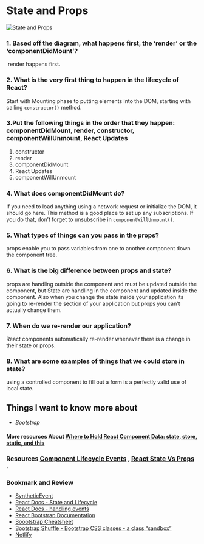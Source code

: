 # State and Props

![State and Props](https://i.stack.imgur.com/wqvF2.png)

### 1. Based off the diagram, what happens first, the ‘render’ or the ‘componentDidMount’?
 render happens first.

### 2. What is the very first thing to happen in the lifecycle of React? 
Start with Mounting phase to putting elements into the DOM, starting with calling `constructor()` method.

### 3.Put the following things in the order that they happen: componentDidMount, render, constructor, componentWillUnmount, React Updates

1. constructor
2. render
3. componentDidMount
4. React Updates
5. componentWillUnmount

### 4. What does componentDidMount do?
If you need to load anything using a network request or initialize the DOM, it should go here. This method is a good place to set up any subscriptions. If you do that, don’t forget to unsubscribe in `componentWillUnmount()`.

### 5. What types of things can you pass in the props?
props enable you to pass variables from one to another component down the component tree.

### 6. What is the big difference between props and state?
props are handling outside the component and must be updated outside the component, but State are handling in the component and updated inside the component. Also when you change the state inside your application its going to re-render the section of your application but props you can't actually change them.  

### 7. When do we re-render our application?
React components automatically re-render whenever there is a change in their state or props.

### 8. What are some examples of things that we could store in state?
using a controlled component to fill out a form is a perfectly valid use of local state.

## Things I want to know more about
* *Bootstrap*

#### More resources About [Where to Hold React Component Data: state, store, static, and this](https://www.freecodecamp.org/news/where-do-i-belong-a-guide-to-saving-react-component-data-in-state-store-static-and-this-c49b335e2a00/)

### Resources [Component Lifecycle Events](https://medium.com/@joshuablankenshipnola/react-component-lifecycle-events-cb77e670a093) , [React State Vs Props](https://reactjs.org/docs/state-and-lifecycle.html) .

### Bookmark and Review
* [SyntheticEvent](https://reactjs.org/docs/events.html)
* [React Docs - State and Lifecycle](https://reactjs.org/docs/state-and-lifecycle.html)
* [React Docs - handling events](https://reactjs.org/docs/handling-events.html)
* [React Bootstrap Documentation](https://react-bootstrap.github.io/getting-started/introduction)
* [Boootstrap Cheatsheet](https://getbootstrap.com/docs/5.0/getting-started/introduction/)
* [Bootstrap Shuffle - Bootstrap CSS classes - a class “sandbox”](https://bootstrapshuffle.com/classes)
* [Netlify](https://en.wikipedia.org/wiki/Netlify)